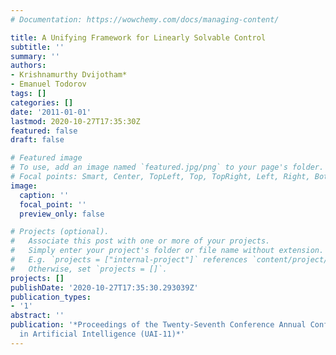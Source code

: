 ```yaml
---
# Documentation: https://wowchemy.com/docs/managing-content/

title: A Unifying Framework for Linearly Solvable Control
subtitle: ''
summary: ''
authors:
- Krishnamurthy Dvijotham*
- Emanuel Todorov
tags: []
categories: []
date: '2011-01-01'
lastmod: 2020-10-27T17:35:30Z
featured: false
draft: false

# Featured image
# To use, add an image named `featured.jpg/png` to your page's folder.
# Focal points: Smart, Center, TopLeft, Top, TopRight, Left, Right, BottomLeft, Bottom, BottomRight.
image:
  caption: ''
  focal_point: ''
  preview_only: false

# Projects (optional).
#   Associate this post with one or more of your projects.
#   Simply enter your project's folder or file name without extension.
#   E.g. `projects = ["internal-project"]` references `content/project/deep-learning/index.md`.
#   Otherwise, set `projects = []`.
projects: []
publishDate: '2020-10-27T17:35:30.293039Z'
publication_types:
- '1'
abstract: ''
publication: '*Proceedings of the Twenty-Seventh Conference Annual Conference on Uncertainty
  in Artificial Intelligence (UAI-11)*'
---
```

